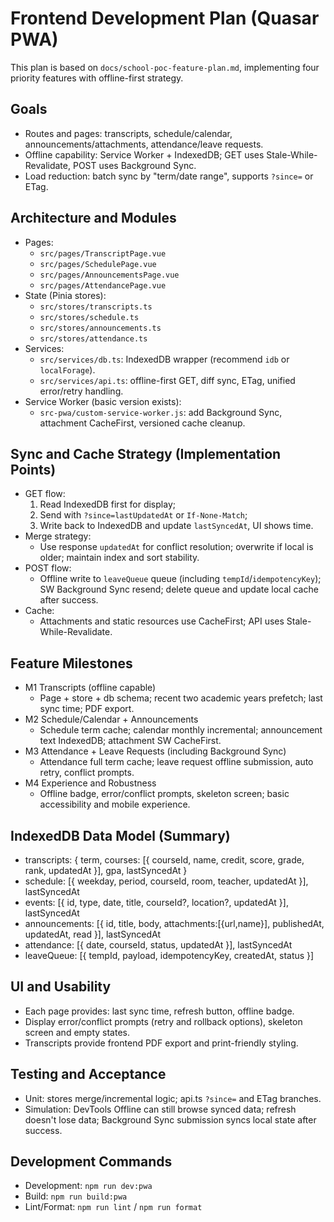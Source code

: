 # Frontend Development Plan (Quasar PWA)

This plan is based on `docs/school-poc-feature-plan.md`, implementing four priority features with offline-first strategy.

## Goals
- Routes and pages: transcripts, schedule/calendar, announcements/attachments, attendance/leave requests.
- Offline capability: Service Worker + IndexedDB; GET uses Stale-While-Revalidate, POST uses Background Sync.
- Load reduction: batch sync by "term/date range", supports `?since=` or ETag.

## Architecture and Modules
- Pages:
  - `src/pages/TranscriptPage.vue`
  - `src/pages/SchedulePage.vue`
  - `src/pages/AnnouncementsPage.vue`
  - `src/pages/AttendancePage.vue`
- State (Pinia stores):
  - `src/stores/transcripts.ts`
  - `src/stores/schedule.ts`
  - `src/stores/announcements.ts`
  - `src/stores/attendance.ts`
- Services:
  - `src/services/db.ts`: IndexedDB wrapper (recommend `idb` or `localForage`).
  - `src/services/api.ts`: offline-first GET, diff sync, ETag, unified error/retry handling.
- Service Worker (basic version exists):
  - `src-pwa/custom-service-worker.js`: add Background Sync, attachment CacheFirst, versioned cache cleanup.

## Sync and Cache Strategy (Implementation Points)
- GET flow:
  1) Read IndexedDB first for display;
  2) Send with `?since=lastUpdatedAt` or `If-None-Match`;
  3) Write back to IndexedDB and update `lastSyncedAt`, UI shows time.
- Merge strategy:
  - Use response `updatedAt` for conflict resolution; overwrite if local is older; maintain index and sort stability.
- POST flow:
  - Offline write to `leaveQueue` queue (including `tempId`/`idempotencyKey`); SW Background Sync resend; delete queue and update local cache after success.
- Cache:
  - Attachments and static resources use CacheFirst; API uses Stale-While-Revalidate.

## Feature Milestones
- M1 Transcripts (offline capable)
  - Page + store + db schema; recent two academic years prefetch; last sync time; PDF export.
- M2 Schedule/Calendar + Announcements
  - Schedule term cache; calendar monthly incremental; announcement text IndexedDB; attachment SW CacheFirst.
- M3 Attendance + Leave Requests (including Background Sync)
  - Attendance full term cache; leave request offline submission, auto retry, conflict prompts.
- M4 Experience and Robustness
  - Offline badge, error/conflict prompts, skeleton screen; basic accessibility and mobile experience.

## IndexedDB Data Model (Summary)
- transcripts: { term, courses: [{ courseId, name, credit, score, grade, rank, updatedAt }], gpa, lastSyncedAt }
- schedule: [{ weekday, period, courseId, room, teacher, updatedAt }], lastSyncedAt
- events: [{ id, type, date, title, courseId?, location?, updatedAt }], lastSyncedAt
- announcements: [{ id, title, body, attachments:[{url,name}], publishedAt, updatedAt, read }], lastSyncedAt
- attendance: [{ date, courseId, status, updatedAt }], lastSyncedAt
- leaveQueue: [{ tempId, payload, idempotencyKey, createdAt, status }]

## UI and Usability
- Each page provides: last sync time, refresh button, offline badge.
- Display error/conflict prompts (retry and rollback options), skeleton screen and empty states.
- Transcripts provide frontend PDF export and print-friendly styling.

## Testing and Acceptance
- Unit: stores merge/incremental logic; api.ts `?since=` and ETag branches.
- Simulation: DevTools Offline can still browse synced data; refresh doesn't lose data; Background Sync submission syncs local state after success.

## Development Commands
- Development: `npm run dev:pwa`
- Build: `npm run build:pwa`
- Lint/Format: `npm run lint` / `npm run format`
